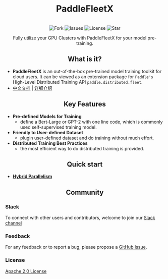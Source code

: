 
<h1 align="center">PaddleFleetX</h1>



<p align="center">
    <br>
    <img alt="Fork" src="https://img.shields.io/github/forks/PaddlePaddle/PaddleFleetX">
    <img alt="Issues" src="https://img.shields.io/github/issues/PaddlePaddle/PaddleFleetX">
    <img alt="License" src="https://img.shields.io/github/license/PaddlePaddle/PaddleFleetX">
    <img alt="Star" src="https://img.shields.io/github/stars/PaddlePaddle/PaddleFleetX">
    <br>
<p>


<p align="center"> Fully utilize your GPU Clusters with PaddleFleetX for your model pre-training. </p>

<h2 align="center">What is it?</h2>

- **PaddleFleetX** is an out-of-the-box pre-trained model training toolkit for cloud users. It can be viewed as an extension package for `Paddle's` High-Level Distributed Training API `paddle.distributed.fleet`. 
- [中文文档](https://fleet-x.readthedocs.io/en/latest/) | [详细介绍](https://fleet-x.readthedocs.io/en/latest/paddle_fleet_rst/distributed_introduction.html)

<h2 align="center">Key Features</h2>

- **Pre-defined Models for Training**
    - define a Bert-Large or GPT-2 with one line code, which is commonly used self-supervised training model.
- **Friendly to User-defined Dataset**
    - plugin user-defined dataset and do training without much effort.
- **Distributed Training Best Practices**
    - the most efficient way to do distributed training is provided.

<h2 align="center">Quick start</h2>


- **[Hybrid Parallelism](examples/hybrid_parallelism/README.md#quick-start)**

<h2 align="center">Community</h2>

### Slack

To connect with other users and contributors, welcome to join our [Slack channel](https://fleetx.slack.com/archives/CUBPKHKMJ)

### Feedback

For any feedback or to report a bug, please propose a [GitHub Issue](https://github.com/PaddlePaddle/PaddleFleetX/issues).

### License

[Apache 2.0 License](https://github.com/PaddlePaddle/PaddleFleetX/blob/old_develop/LICENSE)
